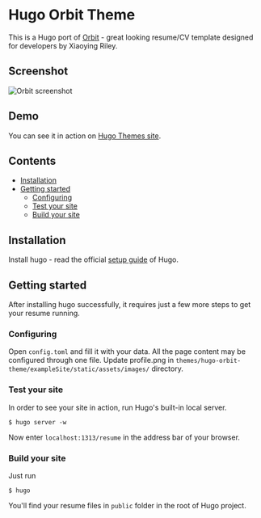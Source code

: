 # Hugo Orbit Theme

This is a Hugo port of [Orbit](//github.com/xriley/Orbit-Theme) - great looking resume/CV template designed for developers by Xiaoying Riley.

## Screenshot

![Orbit screenshot](https://raw.githubusercontent.com/aerohub/hugo-orbit-theme/master/images/screenshot.png)


## Demo

You can see it in action on [Hugo Themes site](http://themes.gohugo.io/theme/hugo-orbit-theme/).

## Contents

- [Installation](#installation)
- [Getting started](#getting-started)
    - [Configuring](#configuring)
    - [Test your site](#test-your-site)
	- [Build your site](#build-your-site)


## Installation

Install hugo - read the official [setup guide](//gohugo.io/overview/installing/) of Hugo.


## Getting started

After installing hugo successfully, it requires just a few more steps to get your resume running.

### Configuring

Open `config.toml` and fill it with your data. All the page content may be configured through one file.
Update profile.png in `themes/hugo-orbit-theme/exampleSite/static/assets/images/` directory.

### Test your site

In order to see your site in action, run Hugo's built-in local server. 

    $ hugo server -w

Now enter `localhost:1313/resume` in the address bar of your browser.

### Build your site

Just run

	$ hugo

You'll find your resume files in `public` folder in the root of Hugo project.
